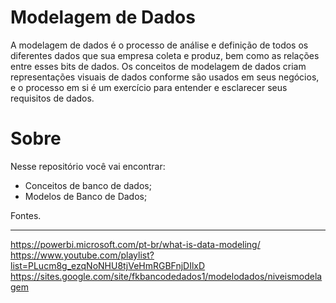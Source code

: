 # Modelagem de Dados

A modelagem de dados é o processo de análise e definição de todos os diferentes dados que sua empresa coleta e produz, bem como as relações entre esses bits de dados. Os conceitos de modelagem de dados criam representações visuais de dados conforme são usados em seus negócios, e o processo em si é um exercício para entender e esclarecer seus requisitos de dados.

# Sobre
Nesse repositório você vai encontrar:
* Conceitos de banco de dados;
* Modelos de Banco de Dados;



Fontes.
________________________________________________________________
https://powerbi.microsoft.com/pt-br/what-is-data-modeling/
https://www.youtube.com/playlist?list=PLucm8g_ezqNoNHU8tjVeHmRGBFnjDIlxD
https://sites.google.com/site/fkbancodedados1/modelodados/niveismodelagem


